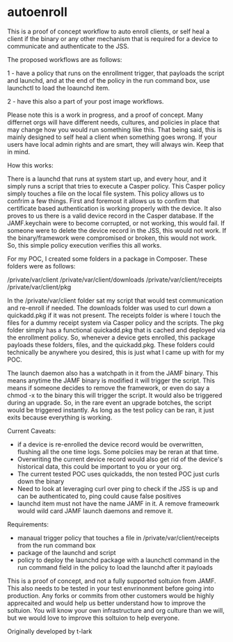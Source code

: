 autoenroll
==========

This is a proof of concept workflow to auto enroll clients, or self heal a client if the binary or any other mechanism that is required for a device to communicate and authenticate to the JSS.   

The proposed workflows are as follows:

1 - have a policy that runs on the enrollment trigger, that payloads the script and launchd, and at the end of the policy in the run command box, use launchctl to load the loaunchd item.

2 - have this also a part of your post image workflows.

Please note this is a work in progress, and a proof of concept.  Many differnet orgs will have different needs, cultures, and policies in place that may change how you would run something like this.  That being said, this is mainly designed to self heal a client when something goes wrong.   If your users have local admin rights and are smart, they will always win.   Keep that in mind.


How this works:

There is a launchd that runs at system start up, and every hour, and it simply runs a script that tries to execute a Casper policy.  This Casper policy simply touches a file on the local file system.   This policy allows us to confrim a few things.  First and foremost it allows us to confirm that certificate based authentication is working properly with the device.   It also proves to us there is a valid device record in the Casper database.  If the JAMF.keychain were to become corrupted, or not working, this would fail.  If someone were to delete the device record in the JSS, this would not work.   If the binary/framework were compromised or broken, this would not work.   So, this simple policy execution verifies this all works.   

For my POC, I created some folders in a package in Composer.  These folders were as follows:

/private/var/client
/private/var/client/downloads
/private/var/client/receipts
/private/var/client/pkg

In the /private/var/client folder sat my script that would test communication and re-enroll if needed.   The downloads folder was used to curl down a quickadd.pkg if it was not present.   The receipts folder is where I touch the files for a dummy receipt system via Casper policy and the scripts.   The pkg folder simply has a functional quickadd.pkg that is cached and deployed via the enrollment policy.   So, whenever a device gets enrolled, this package payloads these folders, files, and the quickadd.pkg.   These folders could technically be anywhere you desired, this is just what I came up with for my POC.   

The launch daemon also has a watchpath in it from the JAMF binary.  This means anytime the JAMF binary is modified it will trigger the script.  This means if someone decides to remove the framework, or even do say a chmod -x to the binary this will trigger the script.  It would also be triggered during an upgrade.  So, in the rare event an upgrade botches, the script would be triggered instantly.   As long as the test policy can be ran, it just exits because everything is working.


Current Caveats:

- if a device is re-enrolled the device record would be overwritten, flushing all the one time logs.  Some polciies may be reran at that time.
- Overwriting the current device record would also get rid of the device's historical data, this could be important to you or your org.
- The current tested POC uses quickadds, the non tested POC just curls down the binary
- Need to look at leveraging curl over ping to check if the JSS is up and can be authenticated to, ping could cause false positives
- launchd item must not have the name JAMF in it.  A remove frameowrk would wild card JAMF launch daemons and remove it.


Requirements:

- manaual trigger policy that touches a file in /private/var/client/receipts from the run command box 
- package of the launchd and script
- policy to deploy the launchd package with a launchctl command in the run command field in the policy to load the launchd after it payloads


This is a proof of concept, and not a fully supported soltuion from JAMF.   This also needs to be tested in your test envrinonment before going into production.  Any forks or commits from other customers would be highly apprecaited and would help us better understand how to improve the soltuion.  You will know your own infrastructure and org culture than we will, but we would love to improve this soltuion to help everyone.   


Originally developed by t-lark
